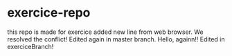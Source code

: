 # exercice-repo
this repo is made for exercice
added new line from web browser.
We resolved the conflict!
Edited again in master branch.
Hello, againn!!
Edited in exerciceBranch!

